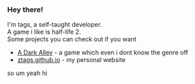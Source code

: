 ### Hey there!
I'm tags, a self-taught developer. <br>
A game i like is half-life 2. <br>
Some projects you can check out if you want
  - [A Dark Alley](https://github.com/zTags/ADarkAlley) - a game which even i dont know the genre off
  - [ztags.github.io](https://github.com/zTags/ztags.github.io) - my personal website

so um yeah hi
